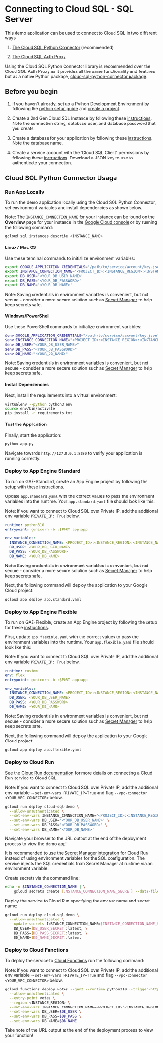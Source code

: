 # Connecting to Cloud SQL - SQL Server

This demo application can be used to connect to Cloud SQL in two different ways:

1. [The Cloud SQL Python Connector](https://github.com/GoogleCloudPlatform/cloud-sql-python-connector) (recommended)

2. [The Cloud SQL Auth Proxy](https://github.com/GoogleCloudPlatform/cloud-sql-proxy)

Using the Cloud SQL Python Connector library is recommended over the Cloud SQL Auth
Proxy as it provides all the same functionality and features but as a native
Python package, [cloud-sql-python-connector package](https://pypi.org/project/cloud-sql-python-connector/).

## Before you begin

1. If you haven't already, set up a Python Development Environment by following the [python setup guide](https://cloud.google.com/python/setup) and
[create a project](https://cloud.google.com/resource-manager/docs/creating-managing-projects#creating_a_project).

1. Create a 2nd Gen Cloud SQL Instance by following these
[instructions](https://cloud.google.com/sql/docs/sqlserver/create-instance). Note the connection
string, database user, and database password that you create.

1. Create a database for your application by following these
[instructions](https://cloud.google.com/sql/docs/sqlserver/create-manage-databases). Note the database
name.

1. Create a service account with the 'Cloud SQL Client' permissions by following these
[instructions](https://cloud.google.com/sql/docs/sqlserver/connect-external-app#4_if_required_by_your_authentication_method_create_a_service_account).
Download a JSON key to use to authenticate your connection.

## Cloud SQL Python Connector Usage

### Run App Locally

To run the demo application locally using the Cloud SQL Python Connector, set
environment variables and install dependencies as shown below.

Note: The `INSTANCE_CONNECTION_NAME` for your instance can be found on the
**Overview** page for your instance in the
[Google Cloud console](https://console.cloud.google.com/sql) or by running
the following command:

```sh
gcloud sql instances describe <INSTANCE_NAME>
```

#### Linux / Mac OS

Use these terminal commands to initialize environment variables:

```bash
export GOOGLE_APPLICATION_CREDENTIALS='/path/to/service/account/key.json'
export INSTANCE_CONNECTION_NAME='<PROJECT_ID>:<INSTANCE_REGION>:<INSTANCE_NAME>'
export DB_USER='<YOUR_DB_USER_NAME>'
export DB_PASS='<YOUR_DB_PASSWORD>'
export DB_NAME='<YOUR_DB_NAME>'
```

Note: Saving credentials in environment variables is convenient, but not secure - consider a more
secure solution such as [Secret Manager](https://cloud.google.com/secret-manager/docs/overview) to
help keep secrets safe.

#### Windows/PowerShell

Use these PowerShell commands to initialize environment variables:

```powershell
$env:GOOGLE_APPLICATION_CREDENTIALS="/path/to/service/account/key.json"
$env:INSTANCE_CONNECTION_NAME="<PROJECT_ID>:<INSTANCE_REGION>:<INSTANCE_NAME>"
$env:DB_USER="<YOUR_DB_USER_NAME>"
$env:DB_PASS="<YOUR_DB_PASSWORD>"
$env:DB_NAME="<YOUR_DB_NAME>"
```

Note: Saving credentials in environment variables is convenient, but not secure - consider a more
secure solution such as [Secret Manager](https://cloud.google.com/secret-manager/docs/overview) to
help keep secrets safe.

#### Install Dependencies

Next, install the requirements into a virtual environment:

```bash
virtualenv --python python3 env
source env/bin/activate
pip install -r requirements.txt
```

#### Test the Application

Finally, start the application:

```bash
python app.py
```

Navigate towards `http://127.0.0.1:8080` to verify your application is running correctly.

### Deploy to App Engine Standard

To run on GAE-Standard, create an App Engine project by following the setup with these
[instructions](https://cloud.google.com/appengine/docs/standard/python3/quickstart#before-you-begin).

Update `app.standard.yaml` with the correct values to pass the environment
variables into the runtime. Your `app.standard.yaml` file should look like this:

Note: If you want to connect to Cloud SQL over Private IP, add the additional
env variable `PRIVATE_IP: True` below.

```yaml
runtime: python310
entrypoint: gunicorn -b :$PORT app:app

env_variables:
  INSTANCE_CONNECTION_NAME: <PROJECT_ID>:<INSTANCE_REGION>:<INSTANCE_NAME>
  DB_USER: <YOUR_DB_USER_NAME>
  DB_PASS: <YOUR_DB_PASSWORD>
  DB_NAME: <YOUR_DB_NAME>
```

Note: Saving credentials in environment variables is convenient, but not secure - consider a more
secure solution such as [Secret Manager](https://cloud.google.com/secret-manager/docs/overview) to
help keep secrets safe.

Next, the following command will deploy the application to your Google Cloud project:

```bash
gcloud app deploy app.standard.yaml
```

### Deploy to App Engine Flexible

To run on GAE-Flexible, create an App Engine project by following the setup for these
[instructions](https://cloud.google.com/appengine/docs/flexible/python/quickstart#before-you-begin).

First, update `app.flexible.yaml` with the correct values to pass the environment
variables into the runtime. Your `app.flexible.yaml` file should look like this:

Note: If you want to connect to Cloud SQL over Private IP, add the additional
env variable `PRIVATE_IP: True` below.

```yaml
runtime: custom
env: flex
entrypoint: gunicorn -b :$PORT app:app

env_variables:
  INSTANCE_CONNECTION_NAME: <PROJECT_ID>:<INSTANCE_REGION>:<INSTANCE_NAME>
  DB_USER: <YOUR_DB_USER_NAME>
  DB_PASS: <YOUR_DB_PASSWORD>
  DB_NAME: <YOUR_DB_NAME>
```

Note: Saving credentials in environment variables is convenient, but not secure - consider a more
secure solution such as [Secret Manager](https://cloud.google.com/secret-manager/docs/overview) to
help keep secrets safe.

Next, the following command will deploy the application to your Google Cloud project:

```bash
gcloud app deploy app.flexible.yaml
```

### Deploy to Cloud Run

See the [Cloud Run documentation](https://cloud.google.com/sql/docs/sqlserver/connect-run)
for more details on connecting a Cloud Run service to Cloud SQL.

Note: If you want to connect to Cloud SQL over Private IP, add the additional
env variable `--set-env-vars PRIVATE_IP=True` and
flag `--vpc-connector <YOUR_VPC_CONNECTOR>` below.

```sh
gcloud run deploy cloud-sql-demo \
  --allow-unauthenticated \
  --set-env-vars INSTANCE_CONNECTION_NAME='<PROJECT_ID>:<INSTANCE_REGION>:<INSTANCE_NAME>' \
  --set-env-vars DB_USER='<YOUR_DB_USER_NAME>' \
  --set-env-vars DB_PASS='<YOUR_DB_PASSWORD>' \
  --set-env-vars DB_NAME='<YOUR_DB_NAME>'
```

Navigate your browser to the URL output at the end of the deployment process
to view the demo app!

It is recommended to use the [Secret Manager integration](https://cloud.google.com/run/docs/configuring/secrets) for Cloud Run instead
of using environment variables for the SQL configuration. The service injects the SQL credentials from
Secret Manager at runtime via an environment variable.

Create secrets via the command line:

```sh
echo -n $INSTANCE_CONNECTION_NAME | \
    gcloud secrets create [INSTANCE_CONNECTION_NAME_SECRET] --data-file=-
```

Deploy the service to Cloud Run specifying the env var name and secret name:

```sh
gcloud run deploy cloud-sql-demo \
  --allow-unauthenticated \
  --update-secrets INSTANCE_CONNECTION_NAME=[INSTANCE_CONNECTION_NAME_SECRET]:latest,\
    DB_USER=[DB_USER_SECRET]:latest, \
    DB_PASS=[DB_PASS_SECRET]:latest, \
    DB_NAME=[DB_NAME_SECRET]:latest
```

### Deploy to Cloud Functions

To deploy the service to [Cloud Functions](https://cloud.google.com/functions/docs) run the following command:

Note: If you want to connect to Cloud SQL over Private IP, add the additional
env variable `--set-env-vars PRIVATE_IP=True` and
flag `--vpc-connector <YOUR_VPC_CONNECTOR>` below.

```sh
gcloud functions deploy votes --gen2 --runtime python310 --trigger-http \
  --allow-unauthenticated \
  --entry-point votes \
  --region <INSTANCE_REGION> \
  --set-env-vars INSTANCE_CONNECTION_NAME=<PROJECT_ID>:<INSTANCE_REGION>:<INSTANCE_NAME> \
  --set-env-vars DB_USER=$DB_USER \
  --set-env-vars DB_PASS=$DB_PASS \
  --set-env-vars DB_NAME=$DB_NAME
```

Take note of the URL output at the end of the deployment process to view your function!
